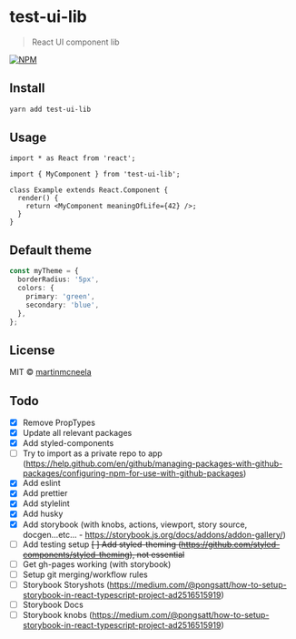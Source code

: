 # test-ui-lib

> React UI component lib

[![NPM](https://img.shields.io/npm/v/test-ui-lib.svg)](https://www.npmjs.com/package/test-ui-lib)

## Install

```bash
yarn add test-ui-lib
```

## Usage

```tsx
import * as React from 'react';

import { MyComponent } from 'test-ui-lib';

class Example extends React.Component {
  render() {
    return <MyComponent meaningOfLife={42} />;
  }
}
```

## Default theme

```ts
const myTheme = {
  borderRadius: '5px',
  colors: {
    primary: 'green',
    secondary: 'blue',
  },
};
```

## License

MIT © [martinmcneela](https://github.com/martinmcneela)

## Todo

- [x] Remove PropTypes
- [x] Update all relevant packages
- [x] Add styled-components
- [ ] Try to import as a private repo to app (https://help.github.com/en/github/managing-packages-with-github-packages/configuring-npm-for-use-with-github-packages)
- [x] Add eslint
- [x] Add prettier
- [x] Add stylelint
- [x] Add husky
- [x] Add storybook (with knobs, actions, viewport, story source, docgen...etc... - https://storybook.js.org/docs/addons/addon-gallery/)
- [ ] Add testing setup
~~[ ] Add styled-theming (https://github.com/styled-components/styled-theming), not essential~~
- [ ] Get gh-pages working (with storybook)
- [ ] Setup git merging/workflow rules
- [ ] Storybook Storyshots (https://medium.com/@pongsatt/how-to-setup-storybook-in-react-typescript-project-ad2516515919)
- [ ] Storybook Docs
- [ ] Storybook knobs (https://medium.com/@pongsatt/how-to-setup-storybook-in-react-typescript-project-ad2516515919)
